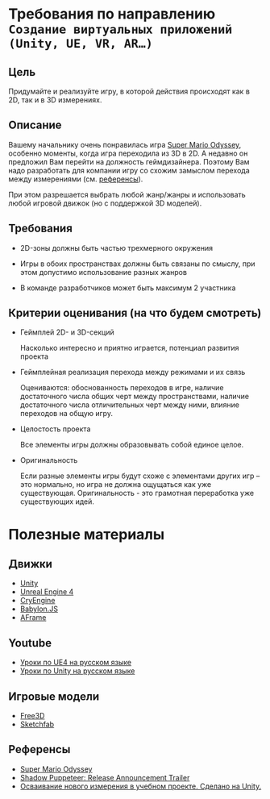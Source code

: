 # Требования по направлению `Создание виртуальных приложений (Unity, UE, VR, AR…)`

## Цель

Придумайте и реализуйте игру, в которой действия происходят как в 2D, так и в 3D измерениях.

## Описание

Вашему начальнику очень понравилась игра [Super Mario Odyssey](https://youtu.be/_G7zimesCXM), особенно моменты, когда игра переходила из 3D в 2D. А недавно он предложил Вам перейти на должность геймдизайнера. Поэтому Вам надо разработать для компании игру со схожим замыслом перехода между измерениями (см. [референсы](#ref)).

При этом разрешается выбрать любой жанр/жанры и использовать любой игровой движок (но с поддержкой 3D моделей).

## Требования

* 2D-зоны должны быть частью трехмерного окружения

* Игры в обоих пространствах должны быть связаны по смыслу, при этом допустимо использование разных жанров

* В команде разработчиков может быть максимум 2 участника

## Критерии оценивания (на что будем смотреть)

* Геймплей 2D- и 3D-секций

    Насколько интересно и приятно играется, потенциал развития проекта

* Геймплейная реализация перехода между режимами и их связь

    Оцениваются: обоснованность переходов в игре, наличие достаточного числа общих черт между пространствами, наличие достаточного числа отличительных черт между ними, влияние переходов на общую игру.
    
* Целостость проекта

    Все элементы игры должны образовывать собой единое целое.
    
* Оригинальность

    Если разные элементы игры будут схоже с элементами других игр – это нормально, но игра не должна ощущаться как уже существующая. Оригинальность - это грамотная переработка уже существующих идей.


# Полезные материалы

## Движки
- [Unity](https://unity.com/ru)
- [Unreal Engine 4](https://www.unrealengine.com)
- [CryEngine](https://www.cryengine.com/)
- [Babylon.JS](https://www.babylonjs.com/)
- [AFrame](https://aframe.io/)

## Youtube
- [Уроки по UE4 на русском языке](https://www.youtube.com/channel/UCLbkGIcYJxxL0tciH9RVebg)
- [Уроки по Unity на русском языке](https://www.youtube.com/watch?v=wiBYx7n6ey4&list=PL0lO_mIqDDFVNOKquWCHh4n-Ird5HRB_1)

## Игровые модели
- [Free3D](https://free3d.com/ru/)
- [Sketchfab](https://sketchfab.com/3d-models/popular)

## Референсы <a name="ref"></a>
- [Super Mario Odyssey](https://youtu.be/_G7zimesCXM)
- [Shadow Puppeteer: Release Announcement Trailer](https://www.youtube.com/watch?v=noR7MNATDOA)
- [Осваивание нового измерения в учебном проекте. Сделано на Unity.](https://vk.com/video-169199183_456242302)
